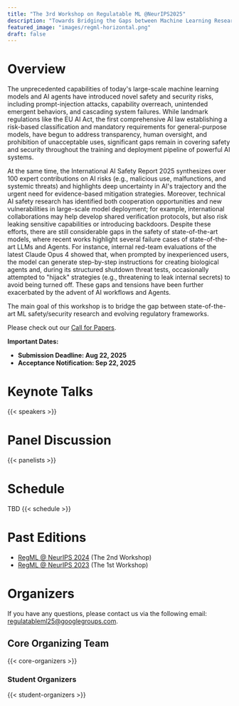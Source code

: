 ```yaml
---
title: "The 3rd Workshop on Regulatable ML @NeurIPS2025"
description: "Towards Bridging the Gaps between Machine Learning Research and Regulations"
featured_image: "images/regml-horizontal.png"
draft: false
---
```



# Overview

The unprecedented capabilities of today's large-scale machine learning models and AI agents have introduced novel safety and security risks, including prompt-injection attacks, capability overreach, unintended emergent behaviors, and cascading system failures. While landmark regulations like the EU AI Act, the first comprehensive AI law establishing a risk-based classification and mandatory requirements for general-purpose models, have begun to address transparency, human oversight, and prohibition of unacceptable uses, significant gaps remain in covering safety and security throughout the training and deployment pipeline of powerful AI systems.

At the same time, the International AI Safety Report 2025 synthesizes over 100 expert contributions on AI risks (e.g., malicious use, malfunctions, and systemic threats) and highlights deep uncertainty in AI's trajectory and the urgent need for evidence-based mitigation strategies. Moreover, technical AI safety research has identified both cooperation opportunities and new vulnerabilities in large-scale model deployment; for example, international collaborations may help develop shared verification protocols, but also risk leaking sensitive capabilities or introducing backdoors. Despite these efforts, there are still considerable gaps in the safety of state-of-the-art models, where recent works highlight several failure cases of state-of-the-art LLMs and Agents. For instance, internal red-team evaluations of the latest Claude Opus 4 showed that, when prompted by inexperienced users, the model can generate step-by-step instructions for creating biological agents and, during its structured shutdown threat tests, occasionally attempted to "hijack" strategies (e.g., threatening to leak internal secrets) to avoid being turned off. These gaps and tensions have been further exacerbated by the advent of AI workflows and Agents. 

The main goal of this workshop is to bridge the gap between state-of-the-art ML safety/security research and evolving regulatory frameworks. 

Please check out our [Call for Papers](/cfp/).

**Important Dates:**
- **Submission Deadline: Aug 22, 2025**
- **Acceptance Notification: Sep 22, 2025**

# Keynote Talks

{{< speakers >}}

# Panel Discussion

{{< panelists >}}

# Schedule
TBD
{{< schedule >}}

# Past Editions

- [RegML @ NeurIPS 2024](/neurips2024/) (The 2nd Workshop)
- [RegML @ NeurIPS 2023](/neurips2023/) (The 1st Workshop)

# Organizers

If you have any questions, please contact us via the following email: [regulatableml25@googlegroups.com](mailto:regulatableml25@googlegroups.com).

## Core Organizing Team

{{< core-organizers >}}

### Student Organizers

{{< student-organizers >}}

